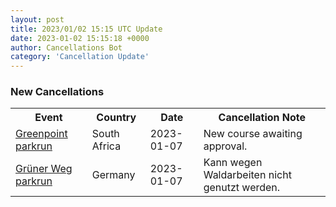```yaml
---
layout: post
title: 2023/01/02 15:15 UTC Update
date: 2023-01-02 15:15:18 +0000
author: Cancellations Bot
category: 'Cancellation Update'
---
```


<h3>New Cancellations</h3>
<div class='hscrollable'>
<table style='width: 100%'>
    <tr>
        <th>Event</th>
        <th>Country</th>
        <th>Date</th>
        <th>Cancellation Note</th>
    </tr>
    <tr>
        <td><a href="https://www.parkrun.co.za/greenpoint">Greenpoint parkrun</a></td>
        <td>South Africa</td>
        <td>2023-01-07</td>
        <td>New course awaiting approval.</td>
    </tr>
    <tr>
        <td><a href="https://www.parkrun.com.de/gruenerweg">Grüner Weg parkrun</a></td>
        <td>Germany</td>
        <td>2023-01-07</td>
        <td>Kann wegen Waldarbeiten nicht genutzt werden.</td>
    </tr>
</table>
</div>

